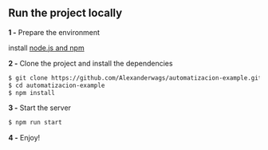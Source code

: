 ## Run the project locally

**1 -** Prepare the environment

install [node.js and npm](https://docs.npmjs.com/downloading-and-installing-node-js-and-npm)

**2 -** Clone the project and install the dependencies

```sh
$ git clone https://github.com/Alexanderwags/automatizacion-example.git
$ cd automatizacion-example
$ npm install
```

**3 -** Start the server

```sh
$ npm run start
```

**4 -** Enjoy!
